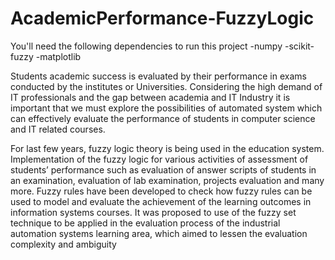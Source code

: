 # AcademicPerformance-FuzzyLogic

You'll need the following dependencies to run this project
-numpy
-scikit-fuzzy
-matplotlib

Students academic success is evaluated by their performance in exams conducted by the institutes or Universities. Considering
the high demand of IT professionals and the gap between academia and IT Industry it is important that we must explore the
possibilities of automated system which can effectively evaluate the performance of students in computer science and IT related
courses. 

For last few years, fuzzy logic theory is being used in the education system. Implementation of the fuzzy logic for various
activities of assessment of students’ performance such as evaluation of answer scripts of students in an examination,
evaluation of lab examination, projects evaluation and many more. Fuzzy rules have been developed to check how
fuzzy rules can be used to model and evaluate the achievement of the learning outcomes in information systems courses. It
was proposed to use of the fuzzy set technique to be applied in the evaluation process of the industrial automation systems
learning area, which aimed to lessen the evaluation complexity and ambiguity
